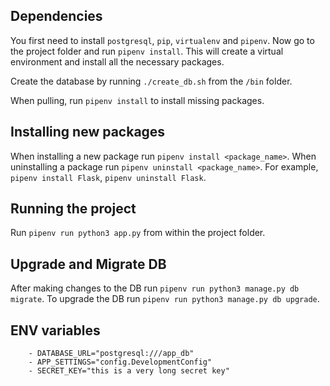 ## Dependencies

You first need to install `postgresql`, `pip`, `virtualenv` and `pipenv`.
Now go to the project folder and run `pipenv install`. This will create a
virtual environment and install all the necessary packages.

Create the database by running `./create_db.sh` from the `/bin` folder.

When pulling, run `pipenv install` to install missing packages.

## Installing new packages

When installing a new package run `pipenv install <package_name>`.
When uninstalling a package run `pipenv uninstall <package_name>`.
For example, `pipenv install Flask`, `pipenv uninstall Flask`.

## Running the project

Run `pipenv run python3 app.py` from within the project folder.

## Upgrade and Migrate DB

After making changes to the DB run `pipenv run python3 manage.py db migrate`.
To upgrade the DB run `pipenv run python3 manage.py db upgrade`.

## ENV variables

```
    - DATABASE_URL="postgresql:///app_db"
    - APP_SETTINGS="config.DevelopmentConfig"
    - SECRET_KEY="this is a very long secret key"
```

